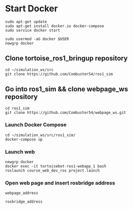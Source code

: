 # Start Docker

```
sudo apt-get update
sudo apt-get install docker.io docker-compose
sudo service docker start
```

```
sudo usermod -aG docker $USER
newgrp docker
```

## Clone tortoise_ros1_bringup repository

```
cd ~/simulation_ws/src
git clone https://github.com/Combuster54/ros1_sim
```

## Go into ros1_sim && clone webpage_ws repository

```
cd ros1_sim
git clone https://github.com/Combuster54/webpage_ws.git
```

### Launch Docker Compose

```
cd ~/simulation_ws/src/ros1_sim/
docker-compose up
```

### Launch web

```
newgrp docker
docker exec -it tortoisebot-ros1-webapp_1 bash
roslaunch course_web_dev_ros project.launch
```

### Open web page and insert rosbridge address

```
webpage_address
```

```
rosbridge_address
```
